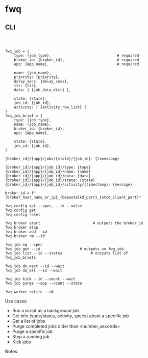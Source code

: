 # fwq


## CLI

```



fwq_job = {
    type: {job_type},                              # required 
    broker_id: {broker_id},                        # required 
    app: {app_name},                               # required 

    name: {job_name}, 
    priority: {priority}, 
    delay_secs: {delay_secs}, 
    ttr: {ttr}, 
    data: { {job_data_dict} }, 

    state: {state}, 
    job_id: {job_id}, 
    activity: [ {activity_row_list} ]
}
fwq_job_brief = {
    type: {job_type},  
    name: {job_name}, 
    broker_id: {broker_id},
    app: {app_name}, 

    state: {state}, 
    job_id: {job_id}, 
}

{broker_id}/{app}/jobs/{state}/{job_id}: {timestamp}

{broker_id}/{app}/{job_id}/type: {type}
{broker_id}/{app}/{job_id}/name: {name}
{broker_id}/{app}/{job_id}/data: {data}
{broker_id}/{app}/{job_id}/state: {state}
{broker_id}/{app}/{job_id}/activity/{timestamp}: {message}

broker_id = f"{broker_host_name_or_ip}_{beanstalkd_port}_{etcd_client_port}"

fwq config set --spec, --id --value
fwq config get
fwq config reset

fwq broker start                        # outputs the broker_id  
fwq broker stop
fwq broker add --id
fwq broker rm --id

fwq job nq --spec       
fwq job get --id                  # outputs an fwq_job
fwq job list --id --states             # outputs list of fwq_job_briefs  

fwq job do_next --id --wait
fwq job do_all --id --wait

fwq job kick --id --count --wait
fwq job purge --app --count --state

fwq worker retire --id

```

Use cases:

 - Run a script as a background job
 - Get info (state/status, activity, specs) about a specific job
 - Get a list of jobs
 - Purge completed jobs older than <number_seconds>
 - Purge a specific job
 - Stop a running job
 - Kick jobs

Notes:


